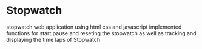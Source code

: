 # Stopwatch

stopwatch web application using html css and javascript
implemented functions for start,pause and reseting the stopwatch as well as tracking and displaying the time laps of Stopwatch

